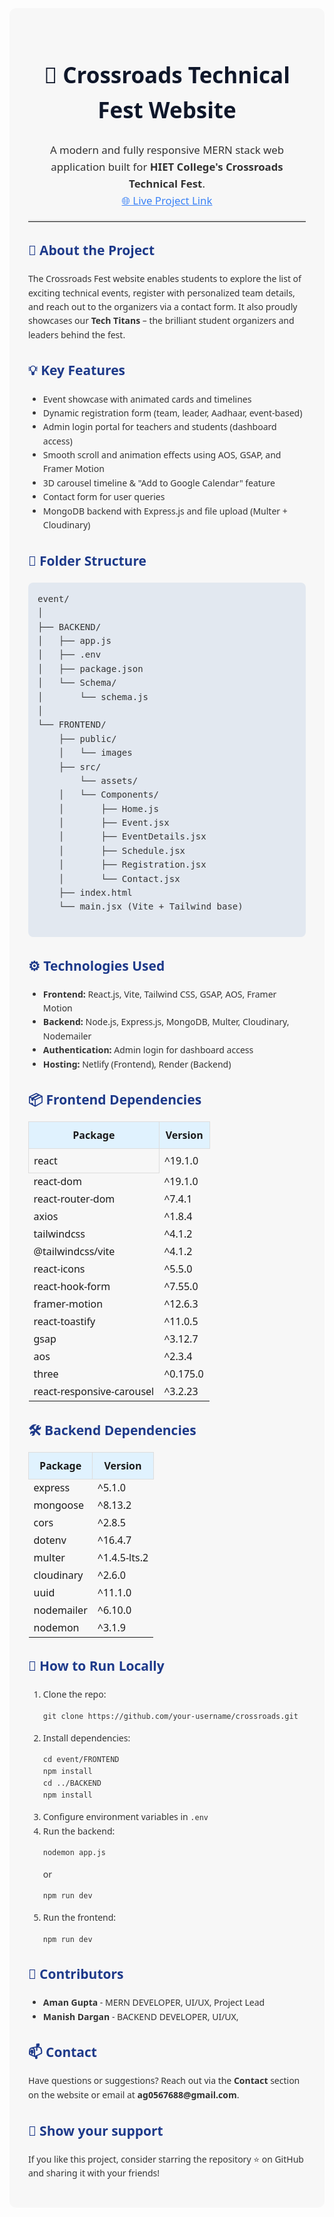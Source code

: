 <!-- Save this content as README.md -->
<div style="font-family: 'Segoe UI', Tahoma, Geneva, Verdana, sans-serif; line-height: 1.6; color: #333; background: #f7f7f7; padding: 30px; border-radius: 10px;">

  <h1 style="color: #0f172a; font-size: 2.5em; text-align: center;">🚀 Crossroads Technical Fest Website</h1>

  <p style="font-size: 1.2em; text-align: center;">
    A modern and fully responsive MERN stack web application built for <strong>HIET College's Crossroads Technical Fest</strong>.<br />
    <a href="https://crossroadhiet.netlify.app/" target="_blank" style="color: #3b82f6;">🌐 Live Project Link</a>
  </p>

  <hr style="border: none; border-top: 2px solid #ddd;" />

  <h2 style="color: #1e3a8a;">📌 About the Project</h2>
  <p>
    The Crossroads Fest website enables students to explore the list of exciting technical events, register with personalized team details, and reach out to the organizers via a contact form. It also proudly showcases our <strong>Tech Titans</strong> – the brilliant student organizers and leaders behind the fest.
  </p>

  <h2 style="color: #1e3a8a;">💡 Key Features</h2>
  <ul>
    <li>Event showcase with animated cards and timelines</li>
    <li>Dynamic registration form (team, leader, Aadhaar, event-based)</li>
    <li>Admin login portal for teachers and students (dashboard access)</li>
    <li>Smooth scroll and animation effects using AOS, GSAP, and Framer Motion</li>
    <li>3D carousel timeline & "Add to Google Calendar" feature</li>
    <li>Contact form for user queries</li>
    <li>MongoDB backend with Express.js and file upload (Multer + Cloudinary)</li>
  </ul>

  <h2 style="color: #1e3a8a;">📁 Folder Structure</h2>
  <pre style="background: #e2e8f0; padding: 15px; border-radius: 8px; overflow-x: auto;">
event/
│
├── BACKEND/
│   ├── app.js
│   ├── .env
│   ├── package.json
│   └── Schema/
│       └── schema.js
│
└── FRONTEND/
    ├── public/
    │   └── images
    ├── src/
        └── assets/
    │   └── Components/
    │       ├── Home.js
    │       ├── Event.jsx
    │       ├── EventDetails.jsx
    │       ├── Schedule.jsx
    │       ├── Registration.jsx
    │       └── Contact.jsx
    ├── index.html
    └── main.jsx (Vite + Tailwind base)
  </pre>

  <h2 style="color: #1e3a8a;">⚙️ Technologies Used</h2>
  <ul>
    <li><strong>Frontend:</strong> React.js, Vite, Tailwind CSS, GSAP, AOS, Framer Motion</li>
    <li><strong>Backend:</strong> Node.js, Express.js, MongoDB, Multer, Cloudinary, Nodemailer</li>
    <li><strong>Authentication:</strong> Admin login for dashboard access</li>
    <li><strong>Hosting:</strong> Netlify (Frontend), Render (Backend)</li>
  </ul>

  <h2 style="color: #1e3a8a;">📦 Frontend Dependencies</h2>
  <table style="width: 100%; border-collapse: collapse;">
    <thead>
      <tr style="background: #e0f2fe;">
        <th style="padding: 10px; border: 1px solid #ddd;">Package</th>
        <th style="padding: 10px; border: 1px solid #ddd;">Version</th>
      </tr>
    </thead>
    <tbody>
      <tr><td style="padding: 8px; border: 1px solid #ddd;">react</td><td>^19.1.0</td></tr>
      <tr><td>react-dom</td><td>^19.1.0</td></tr>
      <tr><td>react-router-dom</td><td>^7.4.1</td></tr>
      <tr><td>axios</td><td>^1.8.4</td></tr>
      <tr><td>tailwindcss</td><td>^4.1.2</td></tr>
      <tr><td>@tailwindcss/vite</td><td>^4.1.2</td></tr>
      <tr><td>react-icons</td><td>^5.5.0</td></tr>
      <tr><td>react-hook-form</td><td>^7.55.0</td></tr>
      <tr><td>framer-motion</td><td>^12.6.3</td></tr>
      <tr><td>react-toastify</td><td>^11.0.5</td></tr>
      <tr><td>gsap</td><td>^3.12.7</td></tr>
      <tr><td>aos</td><td>^2.3.4</td></tr>
      <tr><td>three</td><td>^0.175.0</td></tr>
      <tr><td>react-responsive-carousel</td><td>^3.2.23</td></tr>
    </tbody>
  </table>

  <h2 style="color: #1e3a8a;">🛠️ Backend Dependencies</h2>
  <table style="width: 100%; border-collapse: collapse;">
    <thead>
      <tr style="background: #e0f2fe;">
        <th style="padding: 10px; border: 1px solid #ddd;">Package</th>
        <th style="padding: 10px; border: 1px solid #ddd;">Version</th>
      </tr>
    </thead>
    <tbody>
      <tr><td>express</td><td>^5.1.0</td></tr>
      <tr><td>mongoose</td><td>^8.13.2</td></tr>
      <tr><td>cors</td><td>^2.8.5</td></tr>
      <tr><td>dotenv</td><td>^16.4.7</td></tr>
      <tr><td>multer</td><td>^1.4.5-lts.2</td></tr>
      <tr><td>cloudinary</td><td>^2.6.0</td></tr>
      <tr><td>uuid</td><td>^11.1.0</td></tr>
      <tr><td>nodemailer</td><td>^6.10.0</td></tr>
      <tr><td>nodemon</td><td>^3.1.9</td></tr>
    </tbody>
  </table>

  <h2 style="color: #1e3a8a;">🧩 How to Run Locally</h2>
  <ol>
    <li>Clone the repo:
      <pre><code>git clone https://github.com/your-username/crossroads.git</code></pre>
    </li>
    <li>Install dependencies:
      <pre><code>cd event/FRONTEND
npm install
cd ../BACKEND
npm install</code></pre>
    </li>
    <li>Configure environment variables in <code>.env</code></li>
    <li>Run the backend:
      <pre><code>nodemon app.js</code></pre>
      or
      <pre><code>npm run dev</code></pre>
    </li>
    <li>Run the frontend:
      <pre><code>npm run dev</code></pre>
    </li>
  </ol>

  <h2 style="color: #1e3a8a;">👥 Contributors</h2>
  <ul>
    <li><strong>Aman Gupta</strong> - MERN DEVELOPER, UI/UX, Project Lead</li>
    <li><strong>Manish Dargan</strong> - BACKEND DEVELOPER, UI/UX, </li>
    
  </ul>

  <h2 style="color: #1e3a8a;">📫 Contact</h2>
  <p>
    Have questions or suggestions? Reach out via the <strong>Contact</strong> section on the website or email at <strong>ag0567688@gmail.com</strong>.
  </p>

  <h2 style="color: #1e3a8a;">🌟 Show your support</h2>
  <p>If you like this project, consider starring the repository ⭐ on GitHub and sharing it with your friends!</p>
</div>
